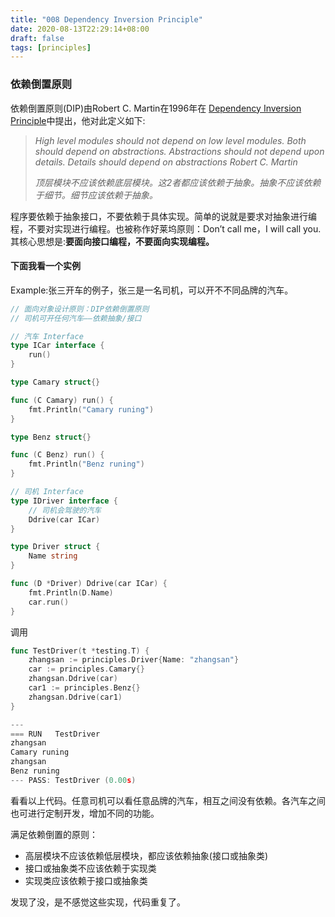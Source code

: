 ```yaml
---
title: "008 Dependency Inversion Principle"
date: 2020-08-13T22:29:14+08:00
draft: false
tags: [principles]
---
```


###  依赖倒置原则

依赖倒置原则(DIP)由Robert C. Martin在1996年在 [Dependency Inversion Principle](http://butunclebob.com/ArticleS.UncleBob.PrinciplesOfOod)中提出，他对此定义如下:

> *High level modules should not depend on low level modules. Both should depend on abstractions. Abstractions should not depend upon details. Details should depend on abstractions*
> *Robert C. Martin*
>
> *顶层模块不应该依赖底层模块。这2者都应该依赖于抽象。抽象不应该依赖于细节。细节应该依赖于抽象。*

程序要依赖于抽象接口，不要依赖于具体实现。简单的说就是要求对抽象进行编程，不要对实现进行编程。也被称作好莱坞原则：Don’t call me，I will call you.其核心思想是:**要面向接口编程，不要面向实现编程。**

#### 下面我看一个实例

Example:张三开车的例子，张三是一名司机，可以开不不同品牌的汽车。

```go
// 面向对象设计原则：DIP依赖倒置原则
// 司机可开任何汽车——依赖抽象/接口

// 汽车 Interface
type ICar interface {
	run()
}

type Camary struct{}

func (C Camary) run() {
	fmt.Println("Camary runing")
}

type Benz struct{}

func (C Benz) run() {
	fmt.Println("Benz runing")
}

// 司机 Interface
type IDriver interface {
	// 司机会驾驶的汽车
	Ddrive(car ICar)
}

type Driver struct {
	Name string
}

func (D *Driver) Ddrive(car ICar) {
	fmt.Println(D.Name)
	car.run()
}

```

调用

```go
func TestDriver(t *testing.T) {
	zhangsan := principles.Driver{Name: "zhangsan"}
	car := principles.Camary{}
	zhangsan.Ddrive(car)
	car1 := principles.Benz{}
	zhangsan.Ddrive(car1)
}

---
=== RUN   TestDriver
zhangsan
Camary runing
zhangsan
Benz runing
--- PASS: TestDriver (0.00s)
```

看看以上代码。任意司机可以看任意品牌的汽车，相互之间没有依赖。各汽车之间也可进行定制开发，增加不同的功能。

满足依赖倒置的原则：

- 高层模块不应该依赖低层模块，都应该依赖抽象(接口或抽象类)
- 接口或抽象类不应该依赖于实现类
- 实现类应该依赖于接口或抽象类

发现了没，是不感觉这些实现，代码重复了。

